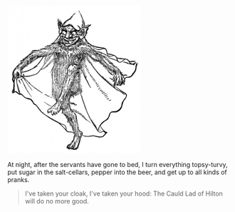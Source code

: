 <img src=/images/Goblin_illustration_from_19th_century.jpg width="300" />

At night, after the servants have gone to bed, I turn everything topsy-turvy, put sugar in the salt-cellars, pepper into the beer, and get up to all kinds of pranks.

>I've taken your cloak, I've taken your hood: The Cauld Lad of Hilton will do no more good.
